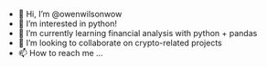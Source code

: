 - 👋 Hi, I’m @owenwilsonwow
- 👀 I’m interested in python!
- 🌱 I’m currently learning financial analysis with python + pandas
- 💞️ I’m looking to collaborate on crypto-related projects
- 📫 How to reach me ...

<!---
owenwilsonwow/owenwilsonwow is a ✨ special ✨ repository because its `README.md` (this file) appears on your GitHub profile.
You can click the Preview link to take a look at your changes.
--->
